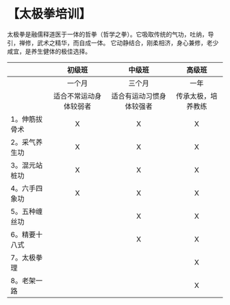 # 【太极拳培训】

太极拳是融儒释道医于一体的哲拳（哲学之拳）。它吸取传统的气功，吐纳，导引，禅修，武术之精华，而自成一体。
它动静结合，刚柔相济，身心兼修，老少咸宜，是养生健体的极佳选择。

|               |  初级班   | 中级班 | 高级班|
|------------------|:--------------:|:-----------:|:-----------:|
|                 |  一个月       |  三个月     |  一年      |
|                 | 适合不常运动身体较弱者 | 适合有运动习惯身体较强者| 传承太极，培养教练|
1。伸筋拔骨术         |         X    |    X      | X
2。采气养生功         |           X  |    X      | X
3。混元站桩功         |         X    |    X      | X
4。六手四象功         |          X   |    X      | X
5。五种缠丝功         |              |     X     | X
6。精要十八式         |              |     X     | X
7。太极拳理           |              |           | X
8。老架一路           |              |           | X
